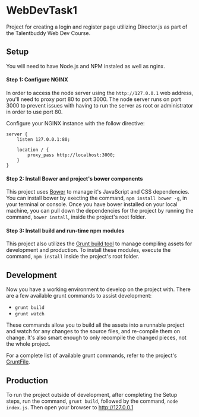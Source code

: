 WebDevTask1
===========

Project for creating a login and register page utilizing Director.js as part of the Talentbuddy Web Dev Course.

## Setup
You will need to have Node.js and NPM instaled as well as nginx.

#### Step 1: Configure NGINX

In order to access the node server using the `http://127.0.0.1` web address, you'll need to proxy port 80 to port 3000. The node server runs on port 3000 to prevent issues with having to run the server as root or administrator in order to use port 80. 

Configure your NGINX instance with the follow directive:

```
server {
	listen 127.0.0.1:80;

	location / {
        proxy_pass http://localhost:3000;
    }
}
```

#### Step 2: Install Bower and project's bower components

This project uses [Bower](http://bower.io) to manage it's JavaScript and CSS dependencies. You can install bower by execting the command, `npm install bower -g`, in your terminal or console. Once you have bower installed on your local machine, you can pull down the dependencies for the project by running the command, `bower install`, inside the project's root folder.

#### Step 3: Install build and run-time npm modules

This project also utilizes the [Grunt build tool](http://gruntjs.com) to manage compiling assets for development and production. To install these modules, execute the command, `npm install` inside the project's root folder.

## Development

Now you have a working environment to develop on the project with. There are a few available grunt commands to assist development:

* `grunt build`
* `grunt watch`

These commands allow you to build all the assets into a runnable project and watch for any changes to the source files, and re-compile them on change. It's also smart enough to only recompile the changed pieces, not the whole project. 

For a complete list of available grunt commands, refer to the project's [GruntFile](GruntFile.js).

## Production

To run the project outside of development, after completing the Setup steps, run the command, `grunt build`, followed by the command, `node index.js`. Then open your browser to http://127.0.0.1
